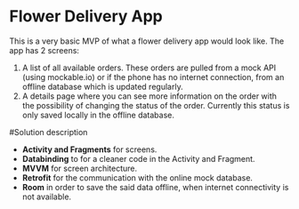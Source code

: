 # Flower Delivery App
This is a very basic MVP of what a flower delivery app would look like. The app has 2 screens:
1. A list of all available orders. These orders are pulled from a mock API (using mockable.io) or if the phone has no internet connection, from an offline database which is updated regularly.
2. A details page where you can see more information on the order with the possibility of changing the status of the order. Currently this status is only saved locally in the offline database.

#Solution description
- **Activity and Fragments** for screens.
- **Databinding** to for a cleaner code in the Activity and Fragment.
- **MVVM** for screen architecture.
- **Retrofit** for the communication with the online mock database.
- **Room** in order to save the said data offline, when internet connectivity is not available.
